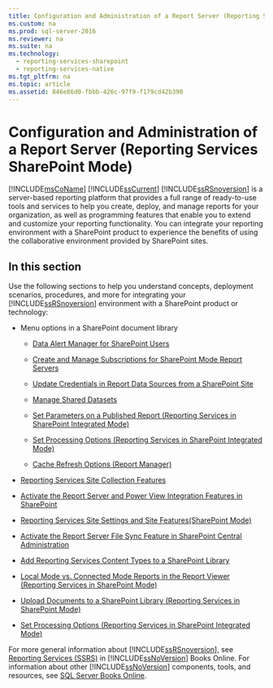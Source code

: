 ```yaml
---
title: Configuration and Administration of a Report Server (Reporting Services SharePoint Mode)
ms.custom: na
ms.prod: sql-server-2016
ms.reviewer: na
ms.suite: na
ms.technology: 
  - reporting-services-sharepoint
  - reporting-services-native
ms.tgt_pltfrm: na
ms.topic: article
ms.assetid: 846e86d0-fbbb-426c-97f9-f179cd42b390
---
```

# Configuration and Administration of a Report Server (Reporting Services SharePoint Mode)
  [!INCLUDE[msCoName](../../Token/Other/msCoName_md.md)] [!INCLUDE[ssCurrent](../../Token/Other/ssCurrent_md.md)] [!INCLUDE[ssRSnoversion](../../Token/Other/ssRSnoversion_md.md)] is a server\-based reporting platform that provides a full range of ready\-to\-use tools and services to help you create, deploy, and manage reports for your organization, as well as programming features that enable you to extend and customize your reporting functionality. You can integrate your reporting environment with a SharePoint product to experience the benefits of using the collaborative environment provided by SharePoint sites.  
  
## In this section  
 Use the following sections to help you understand concepts, deployment scenarios, procedures, and more for integrating your [!INCLUDE[ssRSnoversion](../../Token/Other/ssRSnoversion_md.md)] environment with a SharePoint product or technology:  
  
-   Menu options in a SharePoint document library  
  
    -   [Data Alert Manager for SharePoint Users](../../Topics/TopicNameNotContainA/Data-Alert-Manager-for-SharePoint-Users.md)  
  
    -   [Create and Manage Subscriptions for SharePoint Mode Report Servers](../../Topics/TopicNameNotContainA/Create-and-Manage-Subscriptions-for-SharePoint-Mode-Report-Servers.md)  
  
    -   [Update Credentials in Report Data Sources from a SharePoint Site](../../Topics/TopicNameContainA/Update-Credentials-in-Report-Data-Sources-from-a-SharePoint-Site.md)  
  
    -   [Manage Shared Datasets](../../Topics/TopicNameNotContainA/Manage-Shared-Datasets.md)  
  
    -   [Set Parameters on a Published Report &#40;Reporting Services in SharePoint Integrated Mode&#41;](../../Topics/TopicNameContainA/Set-Parameters-on-a-Published-Report--Reporting-Services-in-SharePoint-Integrated-Mode-.md)  
  
    -   [Set Processing Options &#40;Reporting Services in SharePoint Integrated Mode&#41;](../../Topics/TopicNameNotContainA/Set-Processing-Options--Reporting-Services-in-SharePoint-Integrated-Mode-.md)  
  
    -   [Cache Refresh Options &#40;Report Manager&#41;](../../Topics/TopicNameNotContainA/Cache-Refresh-Options--Report-Manager-.md)  
  
-   [Reporting Services Site Collection Features](../../Topics/TopicNameNotContainA/Reporting-Services-Site-Collection-Features.md)  
  
-   [Activate the Report Server and Power View Integration Features in SharePoint](../../Topics/TopicNameNotContainA/Activate-the-Report-Server-and-Power-View-Integration-Features-in-SharePoint.md)  
  
-   [Reporting Services Site Settings and Site Features&#40;SharePoint Mode&#41;](../../Topics/TopicNameNotContainA/Reporting-Services-Site-Settings-and-Site-Features-SharePoint-Mode-.md)  
  
-   [Activate the Report Server File Sync Feature in SharePoint Central Administration](../../Topics/TopicNameNotContainA/Activate-the-Report-Server-File-Sync-Feature-in-SharePoint-Central-Administration.md)  
  
-   [Add Reporting Services Content Types to a SharePoint Library](../../Topics/TopicNameContainA/Add-Reporting-Services-Content-Types-to-a-SharePoint-Library.md)  
  
-   [Local Mode vs. Connected Mode Reports in the Report Viewer &#40;Reporting Services in SharePoint Mode&#41;](../../Topics/TopicNameNotContainA/Local-Mode-vs.-Connected-Mode-Reports-in-the-Report-Viewer--Reporting-Services-in-SharePoint-Mode-.md)  
  
-   [Upload Documents to a SharePoint Library &#40;Reporting Services in SharePoint Mode&#41;](../../Topics/TopicNameContainA/Upload-Documents-to-a-SharePoint-Library--Reporting-Services-in-SharePoint-Mode-.md)  
  
-   [Set Processing Options &#40;Reporting Services in SharePoint Integrated Mode&#41;](../../Topics/TopicNameNotContainA/Set-Processing-Options--Reporting-Services-in-SharePoint-Integrated-Mode-.md)  
  
 For more general information about [!INCLUDE[ssRSnoversion](../../Token/Other/ssRSnoversion_md.md)], see [Reporting Services &#40;SSRS&#41;](../../Topics/TopicNameNotContainA/Reporting-Services--SSRS-.md) in [!INCLUDE[ssNoVersion](../../Token/Other/ssNoVersion_md.md)] Books Online. For information about other [!INCLUDE[ssNoVersion](../../Token/Other/ssNoVersion_md.md)] components, tools, and resources, see [SQL Server Books Online](../../Topics/TopicNameNotContainA/SQL-Server-2016-Technical-Documentation.md).  
  
  
